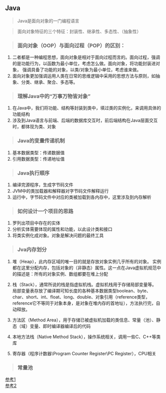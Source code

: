 ## Java

> Java是面向对象的一门编程语言

> 面向对象特征的三个特征：封装性、继承性、多态性、（抽象性）

>### 面向对象（OOP）与面向过程（POP）的区别：
1. 二者都是一种编程思想，面向对象是相对于面向过程而言的。面向过程，强调的是功能行为，以函数为最小单位，考虑怎么做。面向对象，将功能封装进对象，
强调具备了功能的对象，以类/对象为最小单位，考虑谁来做。
2. 面向对象更加强调运用人类在日常的思维逻辑中采用的思想方法与原则，如抽象、分类、继承、聚合、多态等。

>### 理解Java中的“万事万物皆对象”
1. 在Java中，我们将功能、结构等封装到类中，填过类的实例化，来调用具体的功能结构
2. 涉及到Java语言与前端、后端的数据库交互时，前后端结构在Java层面交互时，都体现为类、对象

>### Java的变量传递机制
1. 基本数据类型：传递数据值
2. 引用数据类型：传递地址值

>### Java执行顺序
1. 编译完源程序，生成字节码文件
2. JVM中的类加载器和解释器对字节码文件解释运行
3. 运行中，字节码文件中对应的类被加载到各内存中，这里涉及到内存解析

>### 如何设计一个项目的思路
1. 罗列出项目中存在的实体
2. 分析实体需要体现的属性和功能，以此设计类和接口
3. 将类实例化成对象。对象是解决问题的最终工具

>### Jva内存划分
1. 堆（Heap），此内存区域的唯一目的就是存放对象实例几乎所有的对象。
实例都在这里分配内存，包括对象的（非静态）属性。这一点在Java虚拟机规范中的描述是：所有的对象实例、数组都要在堆上分配

2. 栈（Stack），通常所说的栈是指虚拟机栈。虚拟机栈用于存储局部变量等。
局部变量表存放了编译期可知长度的各种基本数据类型boolean、byte、char、short、int、float、long、double、对象引用（reference类型，
reference它不等同于对象本身，是对象在堆内存的首地址），方法执行完，自动释放。

3. 方法区（Method Area），用于存储已被虚拟机加载的类信息、常量（池）、静态（域）变量、即时编译器编译后的代码

4. 本地方法栈（Native Method Stack），操作系统相关，调用一些C、C++等类库

5. 寄存器（程序计数器\Program Counter Register\PC Register），CPU相关 

>### 常量池
[参考1](https://www.cnblogs.com/cosmos-wong/p/12925299.html)  
[参考2](https://www.cnblogs.com/syp172654682/p/8082625.html)



